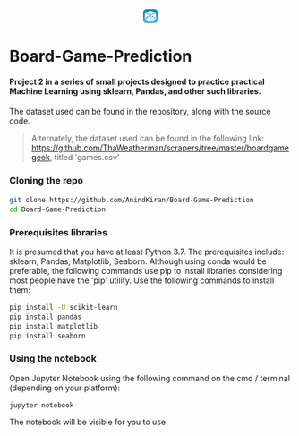 <div align="center">
<img src = "https://github.com/AnindKiran/Board-Game-Prediction/blob/main/KYh7T7-nW-L-NrdG8tORjpRSW3rkEGvi0vLRFIayD-I327AulJA-L1CQTDyljXSkA0s%3Dw300.png" width = "5%" height = "5%">
</div>


# Board-Game-Prediction

#### Project 2 in a series of small projects designed to practice practical Machine Learning using sklearn, Pandas, and other such libraries. 

The dataset used can be found in the repository, along with the source code. 

> Alternately, the dataset used can be found in the following link: <a>https://github.com/ThaWeatherman/scrapers/tree/master/boardgamegeek</a>, titled 'games.csv'

### Cloning the repo
```sh
git clone https://github.com/AnindKiran/Board-Game-Prediction
cd Board-Game-Prediction
```

### Prerequisites libraries

It is presumed that you have at least Python 3.7. 
The prerequisites include: sklearn, Pandas, Matplotlib, Seaborn. Although using conda would be preferable, the following commands use pip to install libraries considering most people have the 'pip' utility. Use the following commands to install them: 
```sh
pip install -U scikit-learn
pip install pandas
pip install matplotlib
pip install seaborn
```

### Using the notebook
Open Jupyter Notebook using the following command on the cmd / terminal (depending on your platform): 
```
jupyter notebook
```

The notebook will be visible for you to use. 
